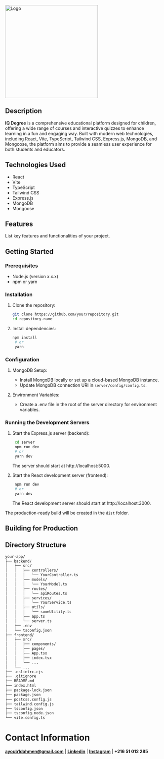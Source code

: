 <img src="https://github.com/ayowaaab/IQDegree/assets/101057048/f4003c8a-62e9-464e-9021-fc1d2564e9fe" alt="Logo" width="300">


## Description

**IQ Degree** is a comprehensive educational platform designed for children, offering a wide range of courses and interactive quizzes to enhance learning in a fun and engaging way. Built with modern web technologies, including React, Vite, TypeScript, Tailwind CSS, Express.js, MongoDB, and Mongoose, the platform aims to provide a seamless user experience for both students and educators.

## Technologies Used

- React
- Vite
- TypeScript
- Tailwind CSS
- Express.js
- MongoDB
- Mongoose

## Features

List key features and functionalities of your project.

## Getting Started

### Prerequisites

- Node.js (version x.x.x)
- npm or yarn

### Installation

1. Clone the repository:

   ```bash
   git clone https://github.com/your/repository.git
   cd repository-name
   ```

2. Install dependencies:

   ```bash
   npm install
    # or
    yarn
   ```

### Configuration

1. MongoDB Setup:

   - Install MongoDB locally or set up a cloud-based MongoDB instance.
   - Update MongoDB connection URI in `server/config/config.ts`.

2. Environment Variables:

   - Create a .env file in the root of the server directory for environment variables.

### Running the Development Servers

1. Start the Express.js server (backend):

   ```bash
    cd server
    npm run dev
    # or
    yarn dev
   ```

   The server should start at http://localhost:5000.

2. Start the React development server (frontend):

   ```bash
    npm run dev
    # or
    yarn dev
   ```

   The React development server should start at http://localhost:3000.

The production-ready build will be created in the `dist` folder.

## Building for Production

## Directory Structure

```bash
your-app/
├── backend/
│   ├── src/
│   │   ├── controllers/
│   │   │   └── YourController.ts
│   │   ├── models/
│   │   │   └── YourModel.ts
│   │   ├── routes/
│   │   │   └── apiRoutes.ts
│   │   ├── services/
│   │   │   └── YourService.ts
│   │   ├── utils/
│   │   │   └── someUtility.ts
│   │   ├── app.ts
│   │   └── server.ts
│   ├── .env
│   └── tsconfig.json
├── frontend/
│   ├── src/
│   │   ├── components/
│   │   ├── pages/
│   │   ├── App.tsx
│   │   ├── index.tsx
│   │   └── ...
│   └── ...
├── .eslintrc.cjs
├── .gitignore
├── README.md
├── index.html
├── package-lock.json
├── package.json
├── postcss.config.js
├── tailwind.config.js
├── tsconfig.json
├── tsconfig.node.json
└── vite.config.ts
```

# Contact Information

**ayoub1dahmen@gmail.com** |
**[Linkedin](https://www.linkedin.com/in/ayoub-dahmen/)** |
**[Instagram](https://www.linkedin.com/in/ayoub-dahmen/)** |
**+216 51 012 285**
